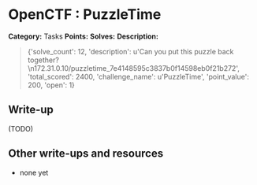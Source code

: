 # OpenCTF : PuzzleTime

**Category:** Tasks
**Points:** 
**Solves:** 
**Description:**

> {'solve_count': 12, 'description': u'Can you put this puzzle back together?\n172.31.0.10/puzzletime_7e4148595c3837b0f14598eb0f21b272', 'total_scored': 2400, 'challenge_name': u'PuzzleTime', 'point_value': 200, 'open': 1}

## Write-up

(TODO)

## Other write-ups and resources

* none yet
